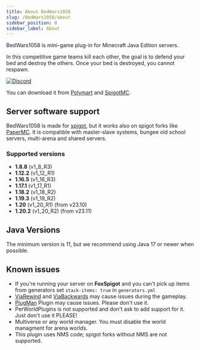 ```yaml
---
title: About BedWars1058
slug: /BedWars1058/about
sidebar_position: 0
sidebar_label: About
---
```

BedWars1058 is mini-game plug-in for Minecraft Java Edition servers.

In this competitive game teams kill each other, the goal is to defend your bed and destroy the others.
Once your bed is destroyed, you cannot respawn.

[![Discord](https://discordapp.com/api/guilds/201345265821679617/widget.png?style=shield)](https://discord.gg/XdJfN2X)

You can download it from [Polymart](https://polymart.org/resource/1152/) and [SpigotMC](https://www.spigotmc.org/resources/97320/).

## Server software support
BedWars1058 is made for [spigot](https://www.spigotmc.org/), but it works also on spigot forks like [PaperMC](https://papermc.io/downloads).
It is compatible with master-slave systems, bungee old school servers, multi-arena and shared servers.

### Supported versions
* **1.8.8** (v1_8_R3)
* **1.12.2** (v1_12_R1)
* **1.16.5** (v1_16_R3)
* **1.17.1** (v1_17_R1)
* **1.18.2** (v1_18_R2)
* **1.19.3** (v1_19_R2)
* **1.20** (v1_20_R1) (from v23.10)
* **1.20.2** (v1_20_R2) (from v23.11)

## Java Versions
The minimum version is 11, but we recommend using Java 17 or newer when possible.

## Known issues
- If you're running your server on **FoxSpigot** and you can't pick up items from generators set `stack-items: true` in `generators.yml`
- [ViaRewind](https://www.spigotmc.org/resources/viarewind.52109/) and [ViaBackwards](https://www.spigotmc.org/resources/viabackwards.27448/) may cause issues during the gameplay.
- [PlugMan](https://dev.bukkit.org/projects/plugman) Plugin may cause issues. Please don't use it.
- PerWorldPlugins is not supported and don't ask to add support for it. Just don't use it PLEASE!
- Multiverse or any world manager. You must disable the world managment for arena worlds.
- This plugin uses NMS code; spigot forks without NMS are not supported.

